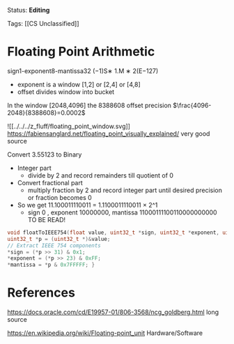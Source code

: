 Status: **Editing**

Tags: [[CS Unclassified]]
# Floating Point Arithmetic

sign1-exponent8-mantissa32 
(−1)S∗ 1.M ∗ 2(E−127)
- exponent is a window [1,2] or [2,4] or [4,8]
- offset divides window into bucket

In the window [2048,4096] the 8388608 offset precision $\frac{4096-2048}{8388608}=0.0002$

![[../../../z_fluff/floating_point_window.svg]]
https://fabiensanglard.net/floating_point_visually_explained/ very good source


Convert 3.55123 to Binary
- Integer part
	- divide by 2 and record remainders till quotient of 0
- Convert fractional part
	- multiply fraction by 2 and record integer part until desired precision or fraction becomes 0
- So we get 11.100011110011 = 1.1100011110011 × 2^1
	- sign 0 , exponent 10000000, mantissa 11000111100110000000000
TO BE READ!

```c
void floatToIEEE754(float value, uint32_t *sign, uint32_t *exponent, uint32_t *mantissa) { 
uint32_t *p = (uint32_t *)&value; 
// Extract IEEE 754 components 
*sign = (*p >> 31) & 0x1; 
*exponent = (*p >> 23) & 0xFF; 
*mantissa = *p & 0x7FFFFF; }
```
# References

https://docs.oracle.com/cd/E19957-01/806-3568/ncg_goldberg.html long source

https://en.wikipedia.org/wiki/Floating-point_unit Hardware/Software